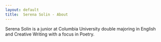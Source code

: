 ```yaml
---
layout: default
title:  Serena Solin - About
---
```


Serena Solin is a junior at Columbia University double majoring in English and Creative Writing with a focus in Poetry. 
